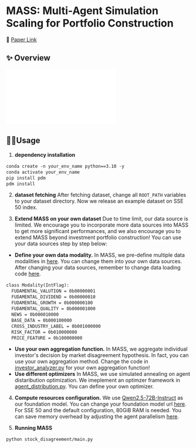 # MASS: Multi-Agent Simulation Scaling  for Portfolio Construction

📜 [Paper Link](https://arxiv.org/abs/2505.10278)
## ✨ Overview
![Overview of MASS](img/MASS.pdf)
## 🧑‍💻Usage
1. **dependency installation**
```
conda create -n your_env_name python==3.10 -y
conda activate your_env_name
pip install pdm
pdm install
```
2. **dataset fetching**
After fetching dataset, change all `ROOT_PATH` variables to your dataset directory.
Now we release an example dataset on SSE 50 index.

3. **Extend MASS on your own dataset**
Due to time limit, our data source is limited. We encourage you to incorporate more data sources into MASS to get more significant performances, and we also encourage you to extend MASS beyond investment portfolio construction!
You can use your data sources step by step below:
  - **Define your own data modality.**
  In MASS, we pre-define multiple data modalities in [here](https://github.com/gta0804/MASS/blob/main/stock_disagreement/agent/basic_agent.py#L42). You can change them into your own data sources. After changing your data sources, remember to change data loading  code [here](https://github.com/gta0804/MASS/blob/main/stock_disagreement/agent/basic_agent.py#L165).
  ```
class Modality(IntFlag):  
    FUDAMENTAL_VALUTION = 0b00000001  
    FUDAMENTAL_DIVIDEND = 0b00000010 
    FUDAMENTAL_GROWTH = 0b000000100
    FUDAMENTAL_QUALITY = 0b000001000
    NEWS = 0b000010000      
    BASE_DATA = 0b000100000  
    CROSS_INDUSTRY_LABEL = 0b001000000
    RISK_FACTOR = 0b010000000
    PRICE_FEATURE = 0b100000000 
  ```
  - **Use your own aggregation function.**
  In MASS, we aggregate individual investor's decision by market disagreement hypothesis. In fact, you can use your own aggregation method. Change the code in [investor_analyzer.py](https://github.com/gta0804/MASS/blob/main/stock_disagreement/agent/investment_analyzer.py) for your own aggregation function!
  - **Use different optimizers**
     In MASS, we use simulated annealing on agent distaribution optimization. We imeplement an optimzer framework in [agent_distribution.py](https://github.com/gta0804/MASS/blob/main/stock_disagreement/agent/agent_distribution.py). You can define your own optimizer.
  

4. **Compute resources configuration.**
We use [Qwen2.5-72B-Instruct](https://huggingface.co/Qwen/Qwen2.5-72B-Instruct) as our foundation model. You can change your foundation model url [here](https://github.com/gta0804/MASS/blob/main/stock_disagreement/agent/basic_agent.py#L57).
For SSE 50 and the default configuration, 80GiB RAM is needed. You can save memory overhead by adjusting the agent parallelism [here](https://github.com/gta0804/MASS/blob/main/stock_disagreement/exp/trainer.py#L148).

4. **Running MASS**
```
python stock_disagreement/main.py
```
